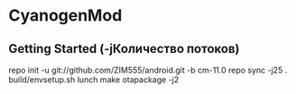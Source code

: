 CyanogenMod
===========
Getting Started (-jКоличество потоков)
---------------
repo init -u git://github.com/ZIM555/android.git -b cm-11.0
repo sync -j25 
. build/envsetup.sh
lunch
make otapackage -j2